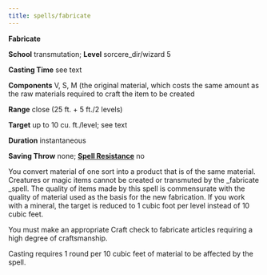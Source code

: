 ```yaml
---
title: spells/fabricate
---
```

 **Fabricate**

**School** transmutation; **Level** sorcere_dir/wizard 5

**Casting Time** see text

**Components** V, S, M (the original material, which costs the same amount as the raw materials required to craft the item to be created

**Range** close (25 ft. + 5 ft./2 levels)

**Target** up to 10 cu. ft./level; see text

**Duration** instantaneous

**Saving Throw** none; **[Spell Resistance](../glossary#_spell-resistance)** no

You convert material of one sort into a product that is of the same material. Creatures or magic items cannot be created or transmuted by the _fabricate _spell. The quality of items made by this spell is commensurate with the quality of material used as the basis for the new fabrication. If you work with a mineral, the target is reduced to 1 cubic foot per level instead of 10 cubic feet.

You must make an appropriate Craft check to fabricate articles requiring a high degree of craftsmanship.

Casting requires 1 round per 10 cubic feet of material to be affected by the spell.

